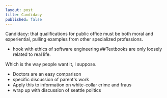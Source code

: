 ```yaml
---
layout: post
title: Candidacy
published: false
---
```


Candidacy: that qualifications for public office must be both moral and experiential, pulling examples from other specialized professions. 

* hook with ethics of software engineering
##Textbooks are only loosely related to real life.

Which is the way people want it, I suppose. 

* Doctors are an easy comparison
* specific discussion of parent's work
* Apply this to information on white-collar crime and fraus
* wrap up with discussion of seattle politics